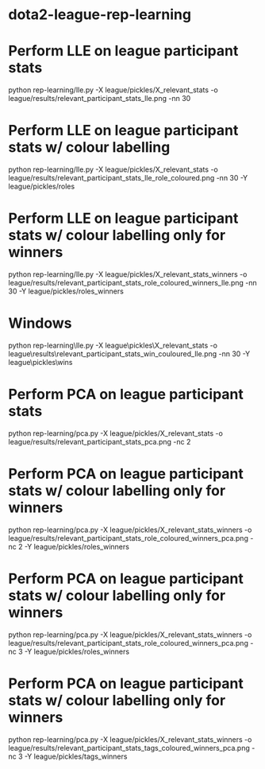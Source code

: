 # dota2-league-rep-learning

# Perform LLE on league participant stats
python rep-learning/lle.py -X league/pickles/X_relevant_stats -o league/results/relevant_participant_stats_lle.png -nn 30

# Perform LLE on league participant stats w/ colour labelling
python rep-learning/lle.py -X league/pickles/X_relevant_stats -o league/results/relevant_participant_stats_lle_role_coloured.png -nn 30 -Y league/pickles/roles

# Perform LLE on league participant stats w/ colour labelling only for winners
python rep-learning/lle.py -X league/pickles/X_relevant_stats_winners -o league/results/relevant_participant_stats_role_coloured_winners_lle.png -nn 30 -Y league/pickles/roles_winners

# Windows
python rep-learning\lle.py -X league\pickles\X_relevant_stats -o league\results\relevant_participant_stats_win_couloured_lle.png -nn 30 -Y league\pickles\wins

# Perform PCA on league participant stats
python rep-learning/pca.py -X league/pickles/X_relevant_stats -o league/results/relevant_participant_stats_pca.png -nc 2

# Perform PCA on league participant stats w/ colour labelling only for winners
python rep-learning/pca.py -X league/pickles/X_relevant_stats_winners -o league/results/relevant_participant_stats_role_coloured_winners_pca.png -nc 2 -Y league/pickles/roles_winners

# Perform PCA on league participant stats w/ colour labelling only for winners
python rep-learning/pca.py -X league/pickles/X_relevant_stats_winners -o league/results/relevant_participant_stats_role_coloured_winners_pca.png -nc 3 -Y league/pickles/roles_winners

# Perform PCA on league participant stats w/ colour labelling only for winners
python rep-learning/pca.py -X league/pickles/X_relevant_stats_winners -o league/results/relevant_participant_stats_tags_coloured_winners_pca.png -nc 3 -Y league/pickles/tags_winners
